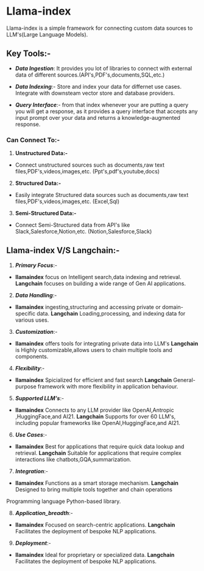 # Llama-index
Llama-index is a simple framework for connecting custom data sources to LLM's(Large Language Models).

## Key Tools:-
- _**Data Ingestion**_:
It provides you lot of libraries to connect with external data of different sources.(API's,PDF's,documents,SQL,etc.)

- _**Data Indexing**_:-
Store and index your data for differnet use cases.
Integrate with downsteam vector store and database providers.

- _**Query Interface**_:-
from that index whenever your are putting a query you will get a response,
as it provides a query interface that accepts any input prompt over your data and returns a knowledge-augmented response.

### Can Connect To:-
1. **Unstructured Data:-**
- Connect unstructured sources such as documents,raw text files,PDF's,videos,images,etc.
(Ppt's,pdf's,youtube,docs)

2. **Structured Data:-**
- Easily integrate Structured data sources such as documents,raw text files,PDF's,videos,images,etc.
(Excel,Sql)

3. **Semi-Structured Data:-**
- Connect Semi-Structured data from API's like Slack,Salesforce,Notion,etc.
(Notion,Salesforce,Slack)

## Llama-index V/S Langchain:-
1. _**Primary Focus**_:-
- **llamaindex** focus on Intelligent search,data indexing and retrieval.
**Langchain** focuses on building a wide range of Gen AI applications.

2. _**Data Handling**_:-
- **llamaindex** ingesting,structuring and accessing private or domain-specific data.
**Langchain** Loading,processing, and indexing data for various uses.

3. **_Customization_**:-
- **llamaindex** offers tools for integrating private data into LLM's
**Langchain** is Highly customizable,allows users to chain multiple tools and components.

4. **_Flexibility_**:-
- **llamaindex** Spicialized for efficient and fast search
**Langchain** General-purpose framework with more flexibility in application behaviour.

5. _**Supported LLM's**_:- 
- **llamaindex** Connects to any LLM provider like OpenAI,Antropic ,HuggingFace,and AI21.
**Langchain** Supports for over 60 LLM's, including popular frameworks like OpenAI,HuggingFace,and AI21.

6. _**Use Cases**_:-
- **llamaindex** Best for applications that require quick data lookup and retrieval.
**Langchain** Suitable for applications that require complex interactions like chatbots,GQA,summarization.

7. **_Integration_**:-
- **llamaindex** Functions as a smart storage mechanism.
**Langchain** Designed to bring multiple tools together and chain operations

Programming language Python-based library.

8. **_Application_breadth_**:-
- **llamaindex** Focused on search-centric applications.
**Langchain** Facilitates the deployment of bespoke NLP applications.

9. **_Deployment_**:-
- **llamaindex** Ideal for proprietary or specialized data.
**Langchain** Facilitates the deployment of bespoke NLP applications.
